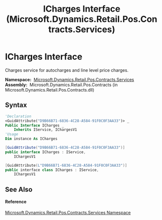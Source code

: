 ﻿---
title: ICharges Interface (Microsoft.Dynamics.Retail.Pos.Contracts.Services)
TOCTitle: ICharges Interface
ms:assetid: T:Microsoft.Dynamics.Retail.Pos.Contracts.Services.ICharges
ms:mtpsurl: https://technet.microsoft.com/en-us/library/microsoft.dynamics.retail.pos.contracts.services.icharges(v=AX.60)
ms:contentKeyID: 49825211
ms.date: 05/18/2015
mtps_version: v=AX.60
f1_keywords:
- Microsoft.Dynamics.Retail.Pos.Contracts.Services.ICharges
dev_langs:
- CSharp
- C++
- VB
---

# ICharges Interface

Charges service for autocharges and line level price charges.

**Namespace:**  [Microsoft.Dynamics.Retail.Pos.Contracts.Services](microsoft-dynamics-retail-pos-contracts-services-namespace.md)  
**Assembly:**  Microsoft.Dynamics.Retail.Pos.Contracts (in Microsoft.Dynamics.Retail.Pos.Contracts.dll)

## Syntax

``` vb
'Declaration
<GuidAttribute("D9B66B71-6836-4C28-A584-91F0C0F3AA33")> _
Public Interface ICharges _
    Inherits IService, IChargesV1
'Usage
Dim instance As ICharges
```

``` csharp
[GuidAttribute("D9B66B71-6836-4C28-A584-91F0C0F3AA33")]
public interface ICharges : IService, 
    IChargesV1
```

``` c++
[GuidAttribute(L"D9B66B71-6836-4C28-A584-91F0C0F3AA33")]
public interface class ICharges : IService, 
    IChargesV1
```

## See Also

#### Reference

[Microsoft.Dynamics.Retail.Pos.Contracts.Services Namespace](microsoft-dynamics-retail-pos-contracts-services-namespace.md)

